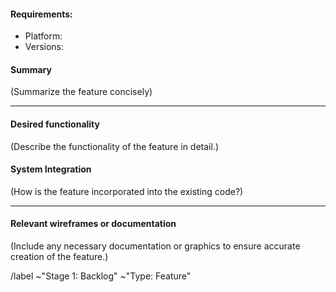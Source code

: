 #### Requirements:

* Platform:
* Versions:

#### Summary

(Summarize the feature concisely)

___
#### Desired functionality

(Describe the functionality of the feature in detail.)

#### System Integration

(How is the feature incorporated into the existing code?)

___
#### Relevant wireframes or documentation

(Include any necessary documentation or graphics to ensure accurate creation of the feature.)



/label ~"Stage 1: Backlog" ~"Type: Feature"
